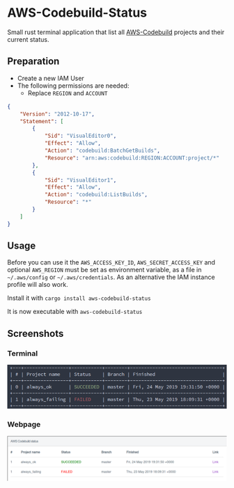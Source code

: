 # AWS-Codebuild-Status

Small rust terminal application that list all [AWS-Codebuild](https://aws.amazon.com/de/codebuild/) projects and their current status.

## Preparation

- Create a new IAM User
- The following permissions are needed:
  - Replace `REGION` and `ACCOUNT`

``` json
{
    "Version": "2012-10-17",
    "Statement": [
        {
            "Sid": "VisualEditor0",
            "Effect": "Allow",
            "Action": "codebuild:BatchGetBuilds",
            "Resource": "arn:aws:codebuild:REGION:ACCOUNT:project/*"
        },
        {
            "Sid": "VisualEditor1",
            "Effect": "Allow",
            "Action": "codebuild:ListBuilds",
            "Resource": "*"
        }
    ]
}
```

## Usage
Before you can use it the `AWS_ACCESS_KEY_ID`, `AWS_SECRET_ACCESS_KEY` and optional `AWS_REGION` must be set as environment variable, as a file in `~/.aws/config` or `~/.aws/credentials`. As an alternative the IAM instance profile will also work.

Install it with `cargo install aws-codebuild-status`

It is now executable with `aws-codebuild-status`

## Screenshots

### Terminal
[![screenshot](./assets/screenshot_terminal.png)](./assets/screenshot_terminal.png)

### Webpage
[![screenshot](./assets/screenshot_web.png)](./assets/screenshot_web.png)